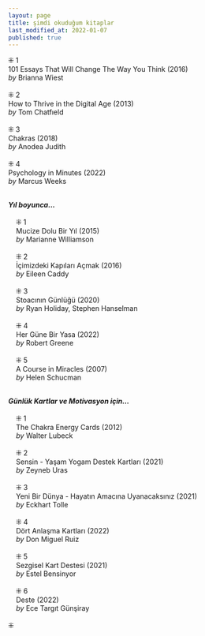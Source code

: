 ```yaml
---
layout: page  
title: şimdi okuduğum kitaplar  
last_modified_at: 2022-01-07
published: true  
---
```


⁜ 1  
101 Essays That Will Change The Way You Think (2016)  
<i>by</i> Brianna Wiest  
<br />
⁜ 2  
How to Thrive in the Digital Age (2013)  
<i>by</i> Tom Chatfıeld   
<br />
⁜ 3  
Chakras (2018)  
<i>by</i> Anodea Judith  
<br />
⁜ 4  
Psychology in Minutes  (2022)  
<i>by</i> Marcus Weeks  
<br />
  
<i><b>Yıl boyunca...</b></i>  
<br />
&nbsp; &nbsp; ⁜ 1  
&nbsp; &nbsp; Mucize Dolu Bir Yıl (2015)  
&nbsp; &nbsp; <i>by</i> Marianne Williamson  
<br />
&nbsp; &nbsp; ⁜ 2    
&nbsp; &nbsp; İçimizdeki Kapıları Açmak (2016)  
&nbsp; &nbsp; <i>by</i> Eileen Caddy  
<br />
&nbsp; &nbsp; ⁜ 3  
&nbsp; &nbsp; Stoacının Günlüğü (2020)  
&nbsp; &nbsp; <i>by</i> Ryan Holiday, Stephen Hanselman  
<br />
&nbsp; &nbsp; ⁜ 4  
&nbsp; &nbsp; Her Güne Bir Yasa (2022)  
&nbsp; &nbsp; <i>by</i> Robert Greene    
<br />
&nbsp; &nbsp; ⁜ 5  
&nbsp; &nbsp; A Course in Miracles (2007)  
&nbsp; &nbsp; <i>by</i> Helen Schucman    
<br />  

<i><b>Günlük Kartlar ve Motivasyon için...</b></i>  
<br />
&nbsp; &nbsp; ⁜ 1  
&nbsp; &nbsp; The Chakra Energy Cards (2012)  
&nbsp; &nbsp; <i>by</i> Walter Lubeck  
<br />
&nbsp; &nbsp; ⁜ 2  
&nbsp; &nbsp; Sensin - Yaşam Yogam Destek Kartları (2021)  
&nbsp; &nbsp; <i>by</i> Zeyneb Uras  
<br />
&nbsp; &nbsp; ⁜ 3  
&nbsp; &nbsp; Yeni Bir Dünya - Hayatın Amacına Uyanacaksınız (2021)  
&nbsp; &nbsp; <i>by</i> Eckhart Tolle  
<br />
&nbsp; &nbsp; ⁜ 4  
&nbsp; &nbsp; Dört Anlaşma Kartları (2022)  
&nbsp; &nbsp; <i>by</i> Don Miguel Ruiz  
<br />
&nbsp; &nbsp; ⁜ 5  
&nbsp; &nbsp; Sezgisel Kart Destesi (2021)  
&nbsp; &nbsp; <i>by</i> Estel Bensinyor  
<br />
&nbsp; &nbsp; ⁜ 6  
&nbsp; &nbsp; Deste (2022)  
&nbsp; &nbsp; <i>by</i> Ece Targıt Günşiray  
<br />
⁜  
 
